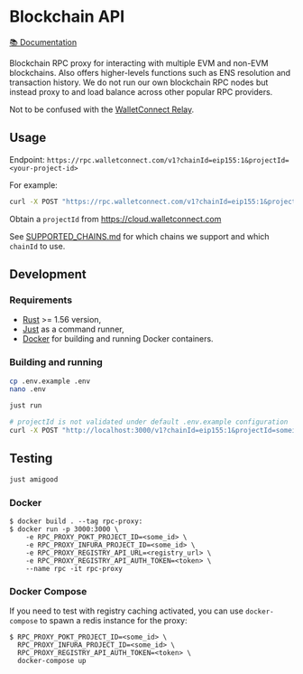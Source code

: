 # Blockchain API

[📚 Documentation](https://docs.walletconnect.com/cloud/blockchain-api)

Blockchain RPC proxy for interacting with multiple EVM and non-EVM blockchains. Also offers higher-levels functions such as ENS resolution and transaction history. We do not run our own blockchain RPC nodes but instead proxy to and load balance across other popular RPC providers.

Not to be confused with the [WalletConnect Relay](https://docs.walletconnect.com/cloud/relay).

## Usage

Endpoint: `https://rpc.walletconnect.com/v1?chainId=eip155:1&projectId=<your-project-id>`

For example:

```bash
curl -X POST "https://rpc.walletconnect.com/v1?chainId=eip155:1&projectId=<your-project-id>" --data '{"id":"1","jsonrpc":"2.0","method":"eth_chainId","params":[]}'
```

Obtain a `projectId` from <https://cloud.walletconnect.com>

See [SUPPORTED_CHAINS.md](./SUPPORTED_CHAINS.md) for which chains we support and which `chainId` to use.

## Development

### Requirements

- [Rust](https://www.rust-lang.org/tools/install) >= 1.56 version,
- [Just](https://github.com/casey/just#packages) as a command runner,
- [Docker](https://www.docker.com/) for building and running Docker containers.

### Building and running

```bash
cp .env.example .env
nano .env
```

```bash
just run
```

```bash
# projectId is not validated under default .env.example configuration
curl -X POST "http://localhost:3000/v1?chainId=eip155:1&projectId=someid" --data '{"id":"1","jsonrpc":"2.0","method":"eth_chainId","params":[]}'
```

## Testing

```bash
just amigood
```

### Docker

```console
$ docker build . --tag rpc-proxy:
$ docker run -p 3000:3000 \
    -e RPC_PROXY_POKT_PROJECT_ID=<some_id> \
    -e RPC_PROXY_INFURA_PROJECT_ID=<some_id> \
    -e RPC_PROXY_REGISTRY_API_URL=<registry_url> \
    -e RPC_PROXY_REGISTRY_API_AUTH_TOKEN=<token> \
    --name rpc -it rpc-proxy
```

### Docker Compose

If you need to test with registry caching activated, you can use `docker-compose` to spawn a redis instance for the proxy:

```console
$ RPC_PROXY_POKT_PROJECT_ID=<some_id> \
  RPC_PROXY_INFURA_PROJECT_ID=<some_id> \
  RPC_PROXY_REGISTRY_API_AUTH_TOKEN=<token> \
  docker-compose up
```
